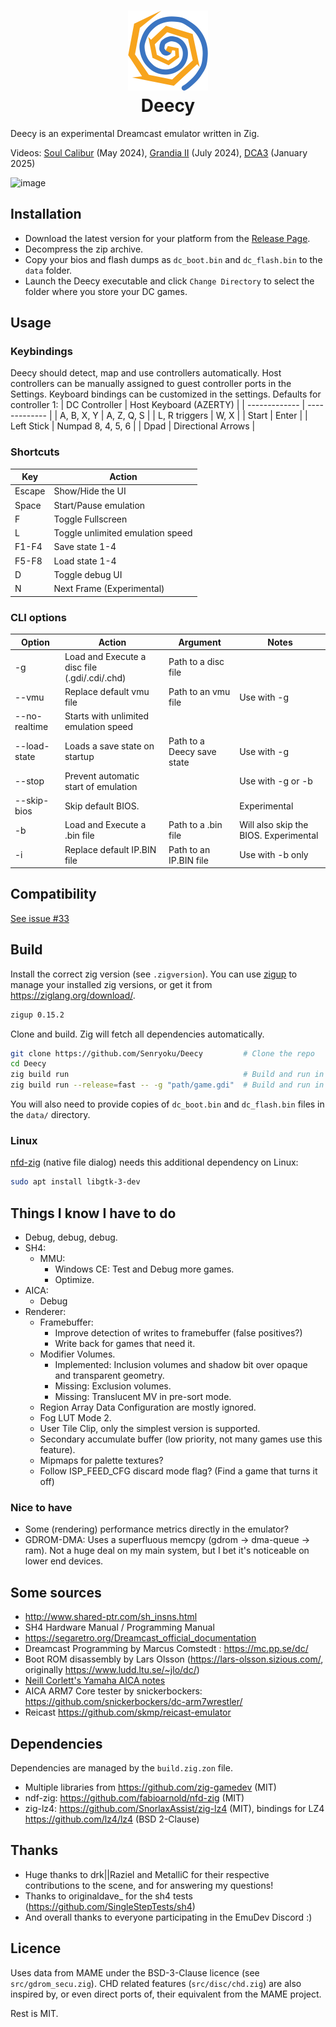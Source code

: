 
<h1 align="center">
    <img src="https://raw.githubusercontent.com/Senryoku/Deecy/refs/heads/main/src/assets/logo-256.png" width="128">
    <div>Deecy</div>
</h1>

Deecy is an experimental Dreamcast emulator written in Zig.

Videos: [Soul Calibur](https://www.youtube.com/watch?v=IuY1Qi1YygM) (May 2024), [Grandia II](https://www.youtube.com/watch?v=YQG3SSVfeis) (July 2024), [DCA3](https://www.youtube.com/watch?v=RAj67PZbVnc) (January 2025)

![image](https://github.com/user-attachments/assets/cf0027bb-b136-45d3-bec9-623c407660fa)

## Installation

 - Download the latest version for your platform from the [Release Page](https://github.com/Senryoku/Deecy/releases).
 - Decompress the zip archive.
 - Copy your bios and flash dumps as `dc_boot.bin` and `dc_flash.bin` to the `data` folder.
 - Launch the Deecy executable and click `Change Directory` to select the folder where you store your DC games.

## Usage 

### Keybindings

Deecy should detect, map and use controllers automatically. Host controllers can be manually assigned to guest controller ports in the Settings.
Keyboard bindings can be customized in the settings. Defaults for controller 1:
| DC Controller | Host Keyboard (AZERTY) |
| ------------- | ------------- |
| A, B, X, Y    | A, Z, Q, S |
| L, R triggers | W, X |
| Start         | Enter |
| Left Stick    | Numpad 8, 4, 5, 6 | 
| Dpad          | Directional Arrows |

### Shortcuts

| Key    | Action |
| ------ | ------ | 
| Escape | Show/Hide the UI |
| Space  | Start/Pause emulation |
| F      | Toggle Fullscreen |
| L      | Toggle unlimited emulation speed |
| F1-F4  | Save state 1-4 |
| F5-F8  | Load state 1-4 |
| D      | Toggle debug UI |
| N      | Next Frame (Experimental) |

### CLI options

| Option | Action | Argument | Notes |
| ------ | ------ | -------- | ----- |
| -g     | Load and Execute a disc file (.gdi/.cdi/.chd) | Path to a disc file |
| --vmu  | Replace default vmu file | Path to an vmu file | Use with -g |
| --no-realtime | Starts with unlimited emulation speed |
| --load-state | Loads a save state on startup | Path to a Deecy save state | Use with -g |
| --stop | Prevent automatic start of emulation | | Use with -g or -b |
| --skip-bios | Skip default BIOS. | | Experimental |
| -b     | Load and Execute a .bin file | Path to a .bin file | Will also skip the BIOS. Experimental |
| -i     | Replace default IP.BIN file | Path to an IP.BIN file | Use with -b only |

## Compatibility

[See issue #33](https://github.com/Senryoku/Deecy/issues/33)

## Build

Install the correct zig version (see `.zigversion`). 
You can use [zigup](https://github.com/marler8997/zigup) to manage your installed zig versions, or get it from https://ziglang.org/download/.
```sh
zigup 0.15.2
```
Clone and build. Zig will fetch all dependencies automatically.
```sh
git clone https://github.com/Senryoku/Deecy         # Clone the repo
cd Deecy
zig build run                                       # Build and run in debug mode without any argument
zig build run --release=fast -- -g "path/game.gdi"  # Build and run in release mode and loads a disc
```

You will also need to provide copies of `dc_boot.bin` and `dc_flash.bin` files in the `data/` directory.

### Linux 

[nfd-zig](https://github.com/fabioarnold/nfd-zig) (native file dialog) needs this additional dependency on Linux:
```sh
sudo apt install libgtk-3-dev
```

## Things I know I have to do

-   Debug, debug, debug.
-   SH4:
    -   MMU:
        -   Windows CE: Test and Debug more games.
        -   Optimize.
-   AICA:
    -   Debug
-   Renderer:
    -   Framebuffer:
        -   Improve detection of writes to framebuffer (false positives?)
        -   Write back for games that need it.
    -   Modifier Volumes.
        -   Implemented: Inclusion volumes and shadow bit over opaque and transparent geometry.
        -   Missing: Exclusion volumes.
        -   Missing: Translucent MV in pre-sort mode.
    -   Region Array Data Configuration are mostly ignored.
    -   Fog LUT Mode 2.
    -   User Tile Clip, only the simplest version is supported.
    -   Secondary accumulate buffer (low priority, not many games use this feature).
    -   Mipmaps for palette textures?
    -   Follow ISP_FEED_CFG discard mode flag? (Find a game that turns it off)

### Nice to have

-   Some (rendering) performance metrics directly in the emulator?
-   GDROM-DMA: Uses a superfluous memcpy (gdrom -> dma-queue -> ram). Not a huge deal on my main system, but I bet it's noticeable on lower end devices.

## Some sources

-   http://www.shared-ptr.com/sh_insns.html
-   SH4 Hardware Manual / Programming Manual
-   https://segaretro.org/Dreamcast_official_documentation
-   Dreamcast Programming by Marcus Comstedt : https://mc.pp.se/dc/
-   Boot ROM disassembly by Lars Olsson (https://lars-olsson.sizious.com/, originally https://www.ludd.ltu.se/~jlo/dc/)
-   [Neill Corlett's Yamaha AICA notes](https://github.com/Senryoku/dreamcast-docs/raw/refs/heads/master/AICA/DOCS/myaica.txt)
-   AICA ARM7 Core tester by snickerbockers: https://github.com/snickerbockers/dc-arm7wrestler/
-   Reicast https://github.com/skmp/reicast-emulator

## Dependencies

Dependencies are managed by the `build.zig.zon` file.

-   Multiple libraries from https://github.com/zig-gamedev (MIT)
-   ndf-zig: https://github.com/fabioarnold/nfd-zig (MIT)
-   zig-lz4: https://github.com/SnorlaxAssist/zig-lz4 (MIT), bindings for LZ4 https://github.com/lz4/lz4 (BSD 2-Clause)

## Thanks

-   Huge thanks to drk||Raziel and MetalliC for their respective contributions to the scene, and for answering my questions!
-   Thanks to originaldave\_ for the sh4 tests (https://github.com/SingleStepTests/sh4)
-   And overall thanks to everyone participating in the EmuDev Discord :)

## Licence
 
 Uses data from MAME under the BSD-3-Clause licence (see `src/gdrom_secu.zig`). CHD related features (`src/disc/chd.zig`) are also
 inspired by, or even direct ports of, their equivalent from the MAME project.

 Rest is MIT.
